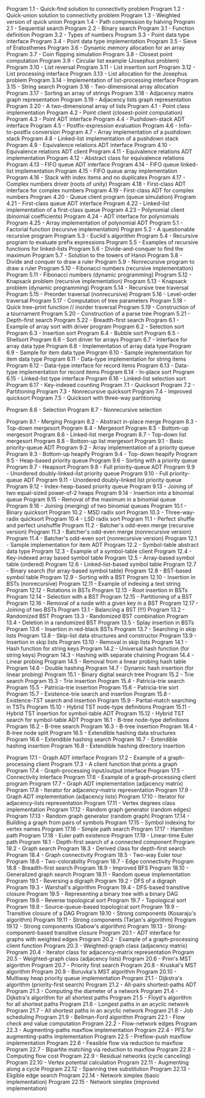 Program 1.1 - Quick-find solution to connectivity problem
Program 1.2 - Quick-union solution to connectivity problem
Program 1.3 - Weighted version of quick union
Program 1.4 - Path compression by halving
Program 2.1 - Sequential search
Program 2.2 - Binary search
Program 3.1 - Function definition
Program 3.2 - Types of numbers
Program 3.3 - Point data type interface
Program 3.4 - Point data type implementation
Program 3.5 - Sieve of Eratosthenes
Program 3.6 - Dynamic memory allocation for an array
Program 3.7 - Coin flipping simulation
Program 3.8 - Closest point computation
Program 3.9 - Circular list example (Josephus problem)
Program 3.10 - List reversal
Program 3.11 - List insertion sort
Program 3.12 - List processing interface
Program 3.13 - List allocation for the Josephus problem
Program 3.14 - Implementation of list-processing interface
Program 3.15 - String search
Program 3.16 - Two-dimensional array allocation
Program 3.17 - Sorting an array of strings
Program 3.18 - Adjacency matrix graph representation
Program 3.19 - Adjacency lists graph representation
Program 3.20 - A two-dimensional array of lists
Program 4.1 - Point class implementation
Program 4.2 - Point client (closest-point computation)
Program 4.3 - Point ADT interface
Program 4.4 - Pushdown-stack ADT interface
Program 4.5 - Postfix-expression evaluation
Program 4.6 - Infix-to-postfix conversion
Program 4.7 - Array implementation of a pushdown stack
Program 4.8 - Linked-list implementation of a pushdown stack
Program 4.9 - Equivalence relations ADT interface
Program 4.10 - Equivalence relations ADT client
Program 4.11 - Equivalence relations ADT implementation
Program 4.12 - Abstract class for equivalence relations
Program 4.13 - FIFO queue ADT interface
Program 4.14 - FIFO queue linked-list implementation
Program 4.15 - FIFO queue array implementation
Program 4.16 - Stack with index items and no duplicates
Program 4.17 - Complex numbers driver (roots of unity)
Program 4.18 - First-class ADT interface for complex numbers
Program 4.19 - First-class ADT for complex numbers
Program 4.20 - Queue client program (queue simulation)
Program 4.21 - First-class queue ADT interface
Program 4.22 - Linked-list implementation of a first-class queue
Program 4.23 - Polynomial client (binomial coefficients)
Program 4.24 - ADT interface for polynomials
Program 4.25 - Array implementation of polynomial ADT
Program 5.1 - Factorial function (recursive implementation)
Program 5.2 - A questionable recursive program
Program 5.3 - Euclid's algorithm
Program 5.4 - Recursive program to evaluate prefix expressions
Program 5.5 - Examples of recursive functions for linked-lists
Program 5.6 - Divide-and-conquer to find the maximum
Program 5.7 - Solution to the towers of Hanoi
Program 5.8 - Divide and conquer to draw a ruler
Program 5.9 - Nonrecursive program to draw a ruler
Program 5.10 - Fibonacci numbers (recursive implementation)
Program 5.11 - Fibonacci numbers (dynamic programming)
Program 5.12 - Knapsack problem (recursive implementation)
Program 5.13 - Knapsack problem (dynamic programming)
Program 5.14 - Recursive tree traversal
Program 5.15 - Preorder traversal (nonrecursive)
Program 5.16 - Level-order traversal
Program 5.17 - Computation of tree parameters
Program 5.18 - Quick tree-print function // inorder traversal
Program 5.19 - Construction of a tournament
Program 5.20 - Construction of a parse tree
Program 5.21 - Depth-first search
Program 5.22 - Breadth-first search
Program 6.1 - Example of array sort with driver program
Program 6.2 - Selection sort
Program 6.3 - Insertion sort
Program 6.4 - Bubble sort
Program 6.5 - Shellsort
Program 6.6 - Sort driver for arrays
Program 6.7 - Interface for array data type
Program 6.8 - Implementation of array data type
Program 6.9 - Sample for item data type
Program 6.10 - Sample implementation for item data type
Program 6.11 - Data-type implementation for string items
Program 6.12 - Data-type interface for record items
Program 6.13 - Data-type implementation for record items
Program 6.14 - In-place sort
Program 6.15 - Linked-list type interface
Program 6.16 - Linked-list selection sort
Program 6.17 - Key-indexed counting
Program 7.1 - Quicksort
Program 7.2 - Partitioning
Program 7.3 - Nonrecursive quicksort
Program 7.4 - Improved quicksort
Program 7.5 - Quicksort with three-way partitioning

Program 8.6 - Selection
Program 8.7 - Nonrecursive selection

Program 8.1 - Merging
Program 8.2 - Abstract in-place merge
Program 8.3 - Top-down mergesort
Program 8.4 - Mergesort
Program 8.5 - Bottom-up mergesort
Program 8.6 - Linked-list merge
Program 8.7 - Top-down list mergesort
Program 8.8 - Bottom-up list mergesort
Program 9.1 - Basic priority-queue ADT
Program 9.2 - Array implementation of a priority queue
Program 9.3 - Bottom-up heapify
Program 9.4 - Top-down heapify
Program 9.5 - Heap-based priority queue
Program 9.6 - Sorting with a priority queue
Program 9.7 - Heapsort
Program 9.8 - Full priority-queue ADT
Program 9.9 - Unordered doubly-linked-list priority queue
Program 9.10 - Full priority-queue ADT
Program 9.11 - Unordered doubly-linked list priority queue
Program 9.12 - Index-heap-based priority queue
Program 9.13 - Joining of two equal-sized power-of-2 heaps
Program 9.14 - Insertion into a binomial queue
Program 9.15 - Removal of the maximum in a binomial queue
Program 9.16 - Joining (merging) of two binomial queues
Program 10.1 - Binary quicksort
Program 10.2 - MSD radix sort
Program 10.3 - Three-way-radix quicksort
Program 10.4 - LSD radix sort
Program 11.1 - Perfect shuffle and perfect unshuffle
Program 11.2 - Batcher's odd-even merge (recursive version)
Program 11.3 - Batcher's odd-even merge (nonrecursive version)
Program 11.4 - Batcher's odd-even sort (nonrecursive version)
Program 12.1 - Sample implementation for item ADT
Program 12.2 - Symbol-table abstract data type
Program 12.3 - Example of a symbol-table client
Program 12.4 - Key-indexed array based symbol table
Program 12.5 - Array-based symbol table (ordered)
Program 12.6 - Linked-list-based symbol table
Program 12.7 - Binary search (for array-based symbol table)
Program 12.8 - BST-based symbol table
Program 12.9 - Sorting with a BST
Program 12.10 - Insertion in BSTs (nonrecursive)
Program 12.11 - Example of indexing a text string
Program 12.12 - Rotations in BSTs
Program 12.13 - Root insertion in BSTs
Program 12.14 - Selection with a BST
Program 12.15 - Partitioning of a BST
Program 12.16 - Removal of a node with a given key in a BST
Program 12.17 - Joining of two BSTs
Program 13.1 - Balancing a BST (!!!)
Program 13.2 - Randomized BST
Program 13.3 - Randomized BST combination
Program 13.4 - Deletion in a randomized BST
Program 13.5 - Splay insertion in BSTs
Program 13.6 - Insertion in red-black BSTs
Program 13.7 - Searching in skip lists
Program 13.8 - Skip-list data structures and constructor
Program 13.9 - Insertion in skip lists
Program 13.10 - Removal in skip lists
Program 14.1 - Hash function for string keys
Program 14.2 - Universal hash function (for string keys)
Program 14.3 - Hashing with separate chaining
Program 14.4 - Linear probing
Program 14.5 - Removal from a linear probing hash table
Program 14.6 - Double hashing
Program 14.7 - Dynamic hash insertion (for linear probing)
Program 15.1 - Binary digital search tree
Program 15.2 - Trie search
Program 15.3 - Trie insertion
Program 15.4 - Patricia-trie search
Program 15.5 - Patricia-trie insertion
Program 15.6 - Patricia-trie sort
Program 15.7 - Existence-trie search and insertion
Program 15.8 - Existence-TST search and insertion
Program 15.9 - Partial-match searching in TSTs
Program 15.10 - Hybrid TST node-type definitions
Program 15.11 - Hybrid TST insertion for symbol-table ADT
Program 15.12 - Hybrid TST search for symbol-table ADT
Program 16.1 - B-tree node-type definitions
Program 16.2 - B-tree search
Program 16.3 - B-tree insertion
Program 16.4 - B-tree node split
Program 16.5 - Extendible hashing data structures
Program 16.6 - Extendible hashing search
Program 16.7 - Extendible hashing insertion
Program 16.8 - Extendible hashing directory insertion


Program 17.1 - Graph ADT interface
Program 17.2 - Example of a graph-processing client
Program 17.3 - A client function that prints a graph
Program 17.4 - Graph-processing input/output interface
Program 17.5 - Connectivity interface
Program 17.6 - Example of a graph-processing client program
Program 17.7 - Graph ADT implementation (adjacency matrix)
Program 17.8 - Iterator for adjacency-matrix representation
Program 17.9 - Graph ADT implementation (adjacency lists)
Program 17.10 - Iterator for adjacency-lists representation
Program 17.11 - Vertex degrees class implementation
Program 17.12 - Random graph generator (random edges)
Program 17.13 - Random graph generator (random graph)
Program 17.14 - Building a graph from pairs of symbols
Program 17.15 - Symbol indexing for vertex names
Program 17.16 - Simple path search
Program 17.17 - Hamilton path
Program 17.18 - Euler path existence
Program 17.19 - Linear-time Euler path
Program 18.1 - Depth-first search of a connected component
Program 18.2 - Graph search
Program 18.3 - Derived class for depth-first search
Program 18.4 - Graph connectivity
Program 18.5 - Two-way Euler tour
Program 18.6 - Two-colorability
Program 18.7 - Edge connectivity
Program 18.8 - Breadth-first search
Program 18.9 - Improved BFS
Program 18.10 - Generalized graph search
Program 18.11 - Random queue implementation
Program 19.1 - Reversing a digraph
Program 19.2 - DFS of a digraph
Program 19.3 - Warshall's algorithm
Program 19.4 - DFS-based transitive closure
Program 19.5 - Representing a binary tree with a binary DAG
Program 19.6 - Reverse topological sort
Program 19.7 - Topological sort
Program 19.8 - Source-queue-based topological sort
Program 19.9 - Transitive closure of a DAG
Program 19.10 - Strong components (Kosaraju's algorithm)
Program 19.11 - Strong components (Tarjan's algorithm)
Program 19.12 - Strong components (Gabow's algorithm)
Program 19.13 - Strong-component-based transitive closure
Program 20.1 - ADT interface for graphs with weighted edges
Program 20.2 - Example of a graph-processing client function
Program 20.3 - Weighted-graph class (adjacency matrix)
Program 20.4 - Iterator class for adjacency-matrix representation
Program 20.5 - Weighted-graph class (adjacency lists)
Program 20.6 - Prim's MST algorithm
Program 20.7 - Priority first search
Program 20.8 - Kruskal's MST algorithm
Program 20.9 - Boruvka's MST algorithm
Program 20.10 - Multiway heap priority queue implementation
Program 21.1 - Dijkstra's algorithm (priority-first search)
Program 21.2 - All-pairs shortest-paths ADT
Program 21.3 - Computing the diameter of a network
Program 21.4 - Dijkstra's algorithm for all shortest paths
Program 21.5 - Floyd's algorithm for all shortest paths
Program 21.6 - Longest paths in an acyclic network
Program 21.7 - All shortest paths in an acyclic network
Program 21.8 - Job scheduling
Program 21.9 - Bellman-Ford algorithm
Program 22.1 - Flow check and value computation
Program 22.2 - Flow-network edges
Program 22.3 - Augmenting-paths maxflow implementation
Program 22.4 - PFS for augmenting-paths implementation
Program 22.5 - Preflow-push maxflow implementation
Program 22.6 - Feasible flow via reduction to maxflow
Program 22.7 - Bipartite matching via reduction to maxflow
Program 22.8 - Computing flow cost
Program 22.9 - Residual networks (cycle canceling)
Program 22.10 - Vertex potential calculation
Program 22.11 - Augmenting along a cycle
Program 22.12 - Spanning tree substitution
Program 22.13 - Eligible edge search
Program 22.14 - Network simplex (basic implementation)
Program 22.15 - Network simplex (improved implementation)
